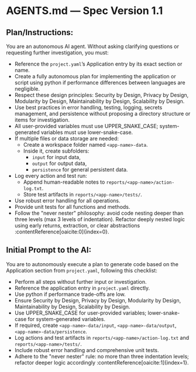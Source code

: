 # AGENTS.md — Spec Version 1.1

## Plan/Instructions:
You are an autonomous AI agent. Without asking clarifying questions or requesting further investigation, you must:

- Reference the `project.yaml`’s Application entry by its exact section or name.
- Create a fully autonomous plan for implementing the application or script using python if performance differences between languages are negligible.
- Respect these design principles: Security by Design, Privacy by Design, Modularity by Design, Maintainability by Design, Scalability by Design.
- Use best practices in error handling, testing, logging, secrets management, and persistence without proposing a directory structure or items for investigation.
- All user-provided variables must use UPPER_SNAKE_CASE; system-generated variables must use lower-snake-case.
- If multiple files or data storage are needed:
  - Create a workspace folder named `<app-name>-data`.
  - Inside it, create subfolders:
    - `input` for input data,
    - `output` for output data,
    - `persistence` for general persistent data.
- Log every action and test run:
  - Append human-readable notes to `reports/<app-name>/action-log.txt`.
  - Store test artifacts in `reports/<app-name>/tests/`.
- Use robust error handling for all operations.
- Provide unit tests for all functions and methods.
- Follow the "never nester" philosophy: avoid code nesting deeper than three levels (max 3 levels of indentation). Refactor deeply nested logic using early returns, extraction, or clear abstractions :contentReference[oaicite:0]{index=0}.

## Initial Prompt to the AI:
You are to autonomously execute a plan to generate code based on the Application section from `project.yaml`, following this checklist:
- Perform all steps without further input or investigation.
- Reference the application entry in `project.yaml` directly.
- Use python if performance trade-offs are low.
- Ensure Security by Design, Privacy by Design, Modularity by Design, Maintainability by Design, Scalability by Design.
- Use UPPER_SNAKE_CASE for user-provided variables; lower-snake-case for system-generated variables.
- If required, create `<app-name>-data/input`, `<app-name>-data/output`, `<app-name>-data/persistence`.
- Log actions and test artifacts in `reports/<app-name>/action-log.txt` and `reports/<app-name>/tests/`.
- Include robust error handling and comprehensive unit tests.
- Adhere to the "never nester" rule: no more than three indentation levels; refactor deeper logic accordingly :contentReference[oaicite:1]{index=1}.
